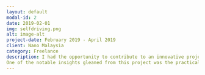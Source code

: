 ```yaml
---
layout: default
modal-id: 2
date: 2019-02-01
img: selfdriving.png
alt: image-alt
project-date: February 2019 - April 2019
client: Nano Malaysia
category: Freelance
description: I had the opportunity to contribute to an innovative project centered around the development of a self-driving car prototype in collaboration with the esteemed team known as Enermag. Within this project, my primary responsibility encompassed overseeing the computer vision tasks. Notably, during this time, I had the privilege of gaining hands-on experience by being inside a self-driving car, fine-tuning the lane and object detection algorithms that were under my purview.
One of the notable insights gleaned from this project was the practical application of the Kalman Filter algorithm. This algorithm proved invaluable in mitigating the challenges posed by sudden spikes in readings from the lane detection algorithm, which in turn led to abrupt steering angle adjustments within short timeframes. By integrating the Kalman Filter algorithm, we were able to significantly enhance the smoothness and stability of the car's steering based on the outputs of the lane detection system.
---
```

